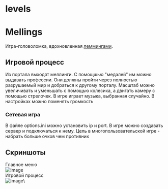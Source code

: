 # levels
# Mellings
Игра-головоломка, вдохновленная [леммингами](https://ru.wikipedia.org/wiki/Lemmings). 
## Игровой процесс
Из портала выходят меллинги. С помощшью "медалей" им можно выдавать профессии. Они должны пройти через полностью разрушаемый мир и добраться к другому порталу. Масштаб можно увеличивать и уменьшать с помощью колесика, а двигать камеру с помощью стрелочек.
В игре играет музыка, выбранная случайно. В настройках можно поменять громкость
### Сетевая игра
В файле options.ini можно установить ip и port. В игре можно создавать сервер и подключаться к нему. Цель в многопользовательской игре - набрать больше очков чем противник
## Скриншоты
Главное меню\
![image](https://user-images.githubusercontent.com/96630628/213670064-2e946cc7-3ccc-413c-8828-54dabdb91ada.png)\
Игровой процесс\
![image](https://user-images.githubusercontent.com/96630628/213670432-5f26cea3-90b3-41e4-a5a2-3b24b1de8d92.png)\
